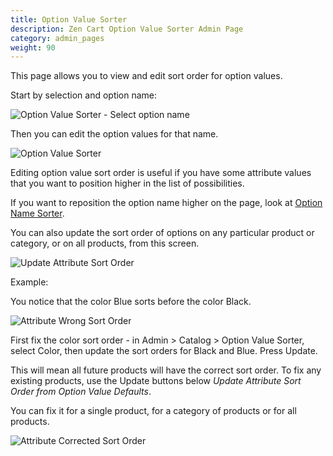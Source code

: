 ```yaml
---
title: Option Value Sorter 
description: Zen Cart Option Value Sorter Admin Page 
category: admin_pages
weight: 90
---
```


This page allows you to view and edit sort order for option values.

Start by selection and option name: 

![Option Value Sorter - Select option name](/images/option_value_sorter_select.png)

Then you can edit the option values for that name.  

![Option Value Sorter](/images/option_value_sorter.png)

Editing option value sort order is useful if you have some attribute values that you want to position higher in the list of possibilities. 

If you want to reposition the option name higher on the page, look at [Option Name Sorter](/user/admin_pages/catalog/option_name_sorter/). 

You can also update the sort order of options on any particular product or category, or on all products, from this screen.  

![Update Attribute Sort Order](/images/update_option_sort_order.png)

Example:

You notice that the color Blue sorts before the color Black.  

![Attribute Wrong Sort Order](/images/colors.png)

First fix the color sort order - in Admin > Catalog > Option Value Sorter, select Color, then update the sort orders for Black and Blue.  Press Update. 

This will mean all future products will have the correct sort order.  To fix any existing products, use the Update buttons below *Update Attribute Sort Order from Option Value Defaults*.  

You can fix it for a single product,  for a category of products or for all products. 

![Attribute Corrected Sort Order](/images/colors_fixed.png)

